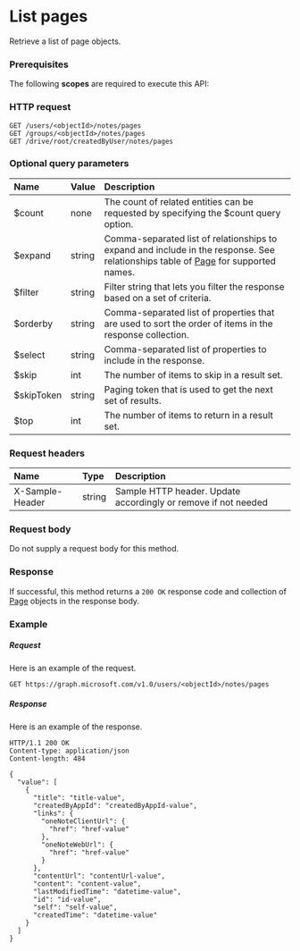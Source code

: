 # List pages

Retrieve a list of page objects.
### Prerequisites
The following **scopes** are required to execute this API: 
### HTTP request
<!-- { "blockType": "ignored" } -->
```http
GET /users/<objectId>/notes/pages
GET /groups/<objectId>/notes/pages
GET /drive/root/createdByUser/notes/pages
```
### Optional query parameters
|Name|Value|Description|
|:---------------|:--------|:-------|
|$count|none|The count of related entities can be requested by specifying the $count query option.|
|$expand|string|Comma-separated list of relationships to expand and include in the response. See relationships table of [Page](../resources/page.md) for supported names. |
|$filter|string|Filter string that lets you filter the response based on a set of criteria.|
|$orderby|string|Comma-separated list of properties that are used to sort the order of items in the response collection.|
|$select|string|Comma-separated list of properties to include in the response.|
|$skip|int|The number of items to skip in a result set.|
|$skipToken|string|Paging token that is used to get the next set of results.|
|$top|int|The number of items to return in a result set.|

### Request headers
| Name       | Type | Description|
|:-----------|:------|:----------|
| X-Sample-Header  | string  | Sample HTTP header. Update accordingly or remove if not needed|

### Request body
Do not supply a request body for this method.
### Response
If successful, this method returns a `200 OK` response code and collection of [Page](../resources/page.md) objects in the response body.
### Example
##### Request
Here is an example of the request.
<!-- {
  "blockType": "request",
  "name": "get_pages"
}-->
```http
GET https://graph.microsoft.com/v1.0/users/<objectId>/notes/pages
```
##### Response
Here is an example of the response.
<!-- {
  "blockType": "response",
  "truncated": false,
  "@odata.type": "microsoft.graph.page",
  "isCollection": true
} -->
```http
HTTP/1.1 200 OK
Content-type: application/json
Content-length: 484

{
  "value": [
    {
      "title": "title-value",
      "createdByAppId": "createdByAppId-value",
      "links": {
        "oneNoteClientUrl": {
          "href": "href-value"
        },
        "oneNoteWebUrl": {
          "href": "href-value"
        }
      },
      "contentUrl": "contentUrl-value",
      "content": "content-value",
      "lastModifiedTime": "datetime-value",
      "id": "id-value",
      "self": "self-value",
      "createdTime": "datetime-value"
    }
  ]
}
```

<!-- uuid: 8fcb5dbc-d5aa-4681-8e31-b001d5168d79
2015-10-25 14:57:30 UTC -->
<!-- {
  "type": "#page.annotation",
  "description": "List pages",
  "keywords": "",
  "section": "documentation",
  "tocPath": ""
}-->